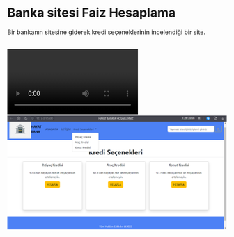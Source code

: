 # Banka sitesi Faiz Hesaplama
 Bir bankanın sitesine giderek kredi seçeneklerinin incelendiği bir site.

<br/>
<video><source src="./bank.mp4"> </video>
<img src="./bankpng.png">
